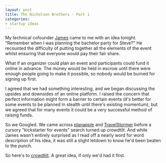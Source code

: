 ```yaml
---
layout: post
title: The Nicholson Brothers - Part 1
categories:
- startup ideas
---
```


My technical cofounder [James][1] came to me with an idea tonight. "Remember when I was planning the bachelor party for Steve?" 
He recounted the difficulty of putting together all the elements of the event whilst ensuring that everyone would pay their fair share. 

What if an organizer could plan an event and participants could fund it online in advance. 
The money would be held in escrow until there were enough people going to make it possible, so nobody would be burned for signing up first. 

I agreed that we had something interesting, and we began discussing the upsides and downsides of an online platform. 
I raised the concern that perfect information might form a barrier to certain events (it's better for some events to be planned in stealth until there's existing momentum), 
but we agreed that for many events it could be a very successful method of raising funds.

So we Googled. We came across [planapple][2] and [TravelStormer][3] before a cursory "kickstarter for events" search turned up crowdtilt. 
And while James wasn't entirely surprised as I read off a nearly word for word description of his idea,
it was still a slight letdown to know he'd been beaten to the punch.

So here's to [crowdtilt][4]. A great idea, if only we'd had it first. 

[1]: http://nicholsonjf.com
[2]: http://www.planapple.com
[3]: http://travelstormer.com
[4]: http://www.crowdtilt.com
